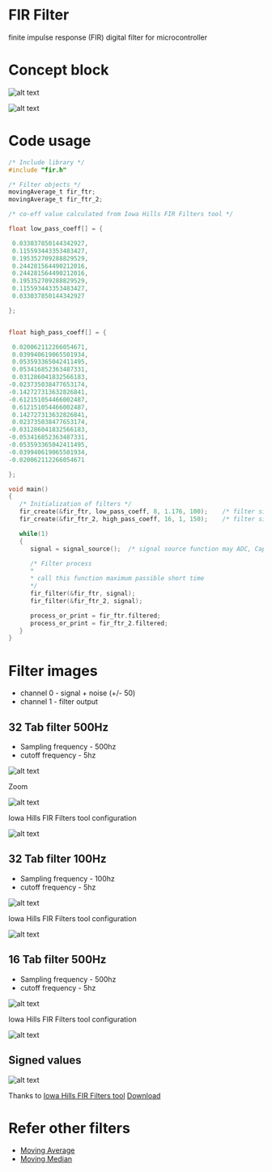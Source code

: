 # FIR Filter

finite impulse response (FIR) digital filter for microcontroller

# Concept block 

![alt text](image/FIR_Filter.png)

![alt text](image/equva.png)



# Code usage

```c
/* Include library */
#include "fir.h"

/* Filter objects */
movingAverage_t fir_ftr;
movingAverage_t fir_ftr_2;

/* co-eff value calculated from Iowa Hills FIR Filters tool */

float low_pass_coeff[] = {

 0.033037850144342927,
 0.115593443353483427,
 0.195352709288829529,
 0.244281564490212016,
 0.244281564490212016,
 0.195352709288829529,
 0.115593443353483427,
 0.033037850144342927

};


float high_pass_coeff[] = {

 0.020062112266054671,
 0.039940619065501934,
 0.053593365042411495,
 0.053416852363487331,
 0.031286041832566183,
-0.023735038477653174,
-0.142727313632826841,
-0.612151054466002487,
 0.612151054466002487,
 0.142727313632826841,
 0.023735038477653174,
-0.031286041832566183,
-0.053416852363487331,
-0.053593365042411495,
-0.039940619065501934,
-0.020062112266054671

};

void main()
{
   /* Initialization of filters */
   fir_create(&fir_ftr, low_pass_coeff, 8, 1.176, 100);    /* filter size 8, sample time 100ms */
   fir_create(&fir_ftr_2, high_pass_coeff, 16, 1, 150);    /* filter size 16, sample time 150ms */

   while(1)
   {
      signal = signal_source();  /* signal source function may ADC, Capture count, sensor data*/

      /* Filter process
      * 
      * call this function maximum passible short time
      */
      fir_filter(&fir_ftr, signal);
      fir_filter(&fir_ftr_2, signal);

      process_or_print = fir_ftr.filtered;
      process_or_print = fir_ftr_2.filtered;
   }
}

```

# Filter images

   + channel 0 - signal + noise (+/- 50)
   + channel 1 - filter output

## 32 Tab filter 500Hz

   + Sampling frequency - 500hz
   + cutoff frequency - 5hz

![alt text](image/500hz_fs_5hz_fc.png)

Zoom 

![alt text](image/500hz_fs_5hz_fc_zoom.png)

Iowa Hills FIR Filters tool configuration

![alt text](image/500hz_fs_5hz_fc_conf.png)

## 32 Tab filter 100Hz

   + Sampling frequency - 100hz
   + cutoff frequency - 5hz

![alt text](image/100hz_fs_5hz_fc.png)

Iowa Hills FIR Filters tool configuration

![alt text](image/100hz_fs_5hz_fc_conf.png)


## 16 Tab filter 500Hz

   + Sampling frequency - 500hz
   + cutoff frequency - 5hz

![alt text](image/500hz_fs_5hz_fc_16tab.png)

Iowa Hills FIR Filters tool configuration

![alt text](image/500hz_fs_5hz_fc_16tab_conf.png)

## Signed values

![alt text](image/500hz_fs_5hz_fc_sign.png)

Thanks to [Iowa Hills FIR Filters tool](http://iowahills.com/5FIRFiltersPage.html) 
[Download](http://iowahills.com/Downloads/Iowa%20Hills%20FIR%20Filters.zip)

# Refer other filters

   + [Moving Average](https://github.com/binarymaker/moving-average-filter)
   + [Moving Median](https://github.com/binarymaker/moving-median-filter)
